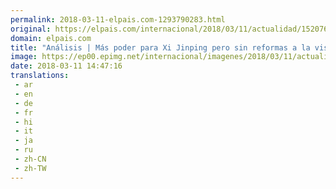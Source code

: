 ```yaml
---
permalink: 2018-03-11-elpais.com-1293790283.html
original: https://elpais.com/internacional/2018/03/11/actualidad/1520767374_767630.html#?ref=rss&format=simple&link=link
domain: elpais.com
title: "Análisis | Más poder para Xi Jinping pero sin reformas a la vista"
image: https://ep00.epimg.net/internacional/imagenes/2018/03/11/actualidad/1520767374_767630_1520767798_rrss_normal.jpg
date: 2018-03-11 14:47:16
translations: 
 - ar
 - en
 - de
 - fr
 - hi
 - it
 - ja
 - ru
 - zh-CN
 - zh-TW
---
```


